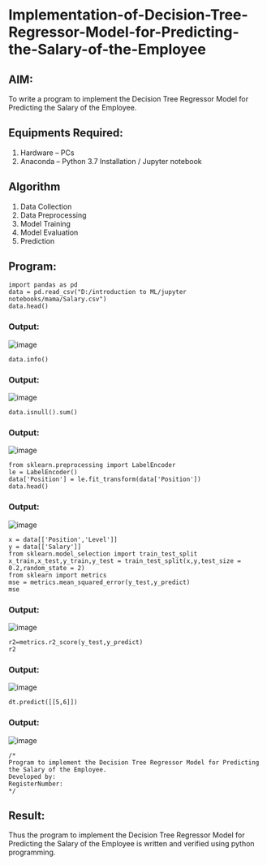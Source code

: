 # Implementation-of-Decision-Tree-Regressor-Model-for-Predicting-the-Salary-of-the-Employee


## AIM:
To write a program to implement the Decision Tree Regressor Model for Predicting the Salary of the Employee.

## Equipments Required:
1. Hardware – PCs
2. Anaconda – Python 3.7 Installation / Jupyter notebook

## Algorithm
1. Data Collection
2. Data Preprocessing
3. Model Training
4. Model Evaluation
5. Prediction

## Program:
```
import pandas as pd
data = pd.read_csv("D:/introduction to ML/jupyter notebooks/mama/Salary.csv")
data.head()
```
### Output:
![image](https://github.com/arbasil05/Implementation-of-Decision-Tree-Regressor-Model-for-Predicting-the-Salary-of-the-Employee/assets/144218037/6919eca6-d510-49bb-9881-5fe5d3d504b5)
```
data.info()
```
### Output:
![image](https://github.com/arbasil05/Implementation-of-Decision-Tree-Regressor-Model-for-Predicting-the-Salary-of-the-Employee/assets/144218037/eddd0d7f-744f-431c-8d35-03917e9ee404)
```
data.isnull().sum()
```
### Output:
![image](https://github.com/arbasil05/Implementation-of-Decision-Tree-Regressor-Model-for-Predicting-the-Salary-of-the-Employee/assets/144218037/d9717383-87aa-45f9-b34e-9c8787f7667f)
```
from sklearn.preprocessing import LabelEncoder
le = LabelEncoder()
data['Position'] = le.fit_transform(data['Position'])
data.head()
```
### Output:
![image](https://github.com/arbasil05/Implementation-of-Decision-Tree-Regressor-Model-for-Predicting-the-Salary-of-the-Employee/assets/144218037/e570f14e-a2b2-4612-ab0f-0a3a02b71964)

```
x = data[['Position','Level']]
y = data[['Salary']]
from sklearn.model_selection import train_test_split
x_train,x_test,y_train,y_test = train_test_split(x,y,test_size = 0.2,random_state = 2)
from sklearn import metrics
mse = metrics.mean_squared_error(y_test,y_predict)
mse
```
### Output:
![image](https://github.com/arbasil05/Implementation-of-Decision-Tree-Regressor-Model-for-Predicting-the-Salary-of-the-Employee/assets/144218037/c303810d-5cec-400b-b239-ce22d9281b9c)

```
r2=metrics.r2_score(y_test,y_predict)
r2
```
### Output:
![image](https://github.com/arbasil05/Implementation-of-Decision-Tree-Regressor-Model-for-Predicting-the-Salary-of-the-Employee/assets/144218037/c8d5f779-f07d-42a0-b554-db0b4aff609e)

```
dt.predict([[5,6]])
```
### Output:
![image](https://github.com/arbasil05/Implementation-of-Decision-Tree-Regressor-Model-for-Predicting-the-Salary-of-the-Employee/assets/144218037/69ddae50-b0b9-48a4-8d87-00847601fcb7)
```
/*
Program to implement the Decision Tree Regressor Model for Predicting the Salary of the Employee.
Developed by: 
RegisterNumber:  
*/
```
## Result:
Thus the program to implement the Decision Tree Regressor Model for Predicting the Salary of the Employee is written and verified using python programming.
